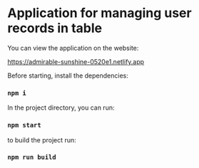 # Application for managing user records in table

You can view the application on the website:

https://admirable-sunshine-0520e1.netlify.app

Before starting, install the dependencies:
### `npm i`

In the project directory, you can run:
### `npm start`

to build the project run:
### `npm run build`